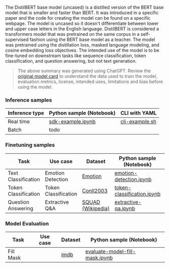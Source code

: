 The DistilBERT base model (uncased) is a distilled version of the BERT base model that is smaller and faster than BERT. It was introduced in a specific paper and the code for creating the model can be found on a specific webpage. The model is uncased so it doesn't differentiate between lower and upper case letters in the English language. DistilBERT is considered a transformers model that was pretrained on the same corpus in a self-supervised fashion using the BERT base model as a teacher. The model was pretrained using the distillation loss, masked language modeling, and cosine embedding loss objectives. The intended use of the model is to be fine-tuned on downstream tasks like sequence classification, token classification, and question answering, but not text generation.

> The above summary was generated using ChatGPT. Review the [original model card](https://huggingface.co/distilbert-base-uncased) to understand the data used to train the model, evaluation metrics, license, intended uses, limitations and bias before using the model.

### Inference samples

Inference type|Python sample (Notebook)|CLI with YAML
|--|--|--|
Real time|[sdk-example.ipynb](https://aka.ms/azureml-infer-sdk)|[cli-example.sh](https://aka.ms/azureml-infer-cli)
Batch | todo


### Finetuning samples

Task|Use case|Dataset|Python sample (Notebook)|CLI with YAML
|---|--|--|--|--|
Text Classification|Emotion Detection|[Emotion](https://huggingface.co/datasets/dair-ai/emotion)|[emotion-detection.ipynb](https://aka.ms/azureml-ft-sdk-emotion-detection)|[emotion-detection.sh](https://aka.ms/azureml-ft-cli-emotion-detection)
Token Classification|Token Classification|[Conll2003](https://huggingface.co/datasets/conll2003)|[token-classification.ipynb](https://aka.ms/azureml-ft-sdk-token-classification)|[token-classification.sh](https://aka.ms/azureml-ft-cli-token-classification)
Question Answering|Extractive Q&A|[SQUAD (Wikipedia)](https://huggingface.co/datasets/squad)|[extractive-qa.ipynb](https://aka.ms/azureml-ft-sdk-extractive-qa)|[extractive-qa.sh](https://aka.ms/azureml-ft-cli-extractive-qa)


### Model Evaluation

|Task|Use case|Dataset|Python sample (Notebook)|
|---|--|--|--|
|Fill Mask||[imdb](https://huggingface.co/datasets/imdb)|[evaluate-model-fill-mask.ipynb](https://aka.ms/azureml-eval-sdk-fill-mask/)|

